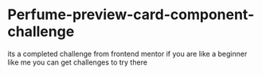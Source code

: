 # Perfume-preview-card-component-challenge
its a completed challenge from frontend mentor
if you are like a beginner like me you can get challenges to try there
